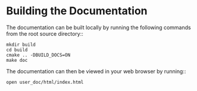 Building the Documentation
==========================

The documentation can be built locally by running the following commands from the root source directory::

    mkdir build
    cd build
    cmake .. -DBUILD_DOCS=ON
    make doc

The documentation can then be viewed in your web browser by running::

    open user_doc/html/index.html
